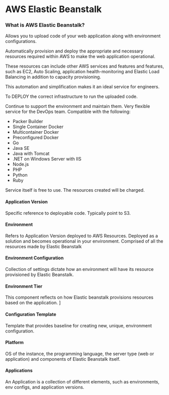 # AWS Elastic Beanstalk

### What is AWS Elastic Beanstalk?

Allows you to upload code of your web application along with environment configurations.

Automatically provision and deploy the appropriate and necessary resources required within AWS to make the web application
operational. 

These resources can include other AWS services and features and features, such as EC2, Auto Scaling, application health-monitoring
and Elastic Load Balancing in addition to capacity provisioning. 

This automation and simplification makes it an ideal service for engineers.

To DEPLOY the correct infrastructure to run the uploaded code. 

Continue to support the environment and maintain them. Very flexible service for the DevOps team.
Compatible with the following:
- Packer Builder
- Single Container Docker
- Multicontainer Docker
- Preconfigured Docker
- Go
- Java SE
- Java with Tomcat
- .NET on Windows Server with IIS
- Node.js
- PHP
- Python
- Ruby

Service itself is free to use. The resources created will be charged.

#### Application Version

Specific reference to deployable code. Typically point to S3.

#### Environment

Refers to Application Version deployed to AWS Resources. Deployed as a solution and becomes operational in your environment. 
Comprised of all the resources made by Elastic Beanstalk

#### Environment Configuration

Collection of settings dictate how an environment will have its resource provisioned by Elastic Beanstalk.

#### Environment Tier

This component reflects on how Elastic beanstalk provisions resources based on the application.  ]

#### Configuration Template

Template that provides baseline for creating new, unique, environment configuration. 

#### Platform

OS of the instance, the programming language, the server type (web or application) and components of Elastic Beanstalk itself.

#### Applications

An Application is a collection of different elements, such as environments, env configs, and application versions. 